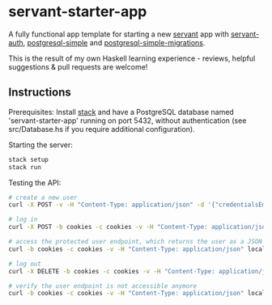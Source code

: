 # servant-starter-app

A fully functional app template for starting a new
[servant](https://hackage.haskell.org/package/servant) app with [servant-auth](https://hackage.haskell.org/package/servant-auth), [postgresql-simple](https://hackage.haskell.org/package/postgresql-simple) and [postgresql-simple-migrations](https://github.com/ameingast/postgresql-simple-migration). 

This is the result of my own Haskell learning experience - reviews, helpful
suggestions & pull requests are welcome!

## Instructions

Prerequisites: Install [stack](https://docs.haskellstack.org/en/stable/README/)
and have a PostgreSQL database named 'servant-starter-app' running on port
5432, without authentication (see src/Database.hs if you require  additional
configuration).

Starting the server:

```bash
stack setup
stack run 
```

Testing the API:

```bash
# create a new user
curl -X POST -v -H "Content-Type: application/json" -d '{"credentialsEmail":"user@example.com", "credentialsPassword":"a password"}' localhost:4000/user

# log in
curl -X POST -b cookies -c cookies -v -H "Content-Type: application/json" -d '{"credentialsEmail":"user@example.com", "credentialsPassword":"a password"}' localhost:4000/session

# access the protected user endpoint, which returns the user as a JSON object
curl -b cookies -c cookies -v -H "Content-Type: application/json" localhost:4000/user

# log out
curl -X DELETE -b cookies -c cookies -v -H "Content-Type: application/json" localhost:4000/session

# verify the user endpoint is not accessible anymore
curl -b cookies -c cookies -v -H "Content-Type: application/json" localhost:4000/user
```
